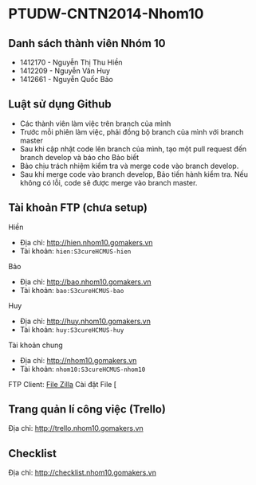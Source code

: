 # PTUDW-CNTN2014-Nhom10
## Danh sách thành viên Nhóm 10
* 1412170 - Nguyễn Thị Thu Hiền
* 1412209 - Nguyễn Văn Huy
* 1412661 - Nguyễn Quốc Bảo

## Luật sử dụng Github
* Các thành viên làm việc trên branch của mình
* Trước mỗi phiên làm việc, phải đồng bộ branch của mình với branch master
* Sau khi cập nhật code lên branch của mình, tạo một pull request đến branch develop và báo cho Bảo biết
* Bảo chịu trách nhiệm kiểm tra và merge code vào branch develop.
* Sau khi merge code vào branch develop, Bảo tiến hành kiểm tra. Nếu không có lỗi, code sẽ được merge vào branch master.

## Tài khoản FTP (chưa setup)
Hiền
* Địa chỉ: http://hien.nhom10.gomakers.vn
* Tài khoản: <code>hien:S3cureHCMUS-hien</code>

Bảo
* Địa chỉ: http://bao.nhom10.gomakers.vn
* Tài khoản: <code>bao:S3cureHCMUS-bao</code>

Huy
* Địa chỉ: http://huy.nhom10.gomakers.vn
* Tài khoản: <code>huy:S3cureHCMUS-huy</code>

Tài khoản chung
* Địa chỉ: http://nhom10.gomakers.vn
* Tài khoản: <code>nhom10:S3cureHCMUS-nhom10</code>

FTP Client: [File Zilla](https://filezilla-project.org/download.php?type=client)
Cài đặt File [

## Trang quản lí công việc (Trello)
Địa chỉ: http://trello.nhom10.gomakers.vn

## Checklist
Địa chỉ: http://checklist.nhom10.gomakers.vn
